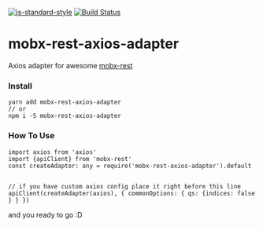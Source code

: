[![js-standard-style](https://cdn.rawgit.com/feross/standard/master/badge.svg)](http://standardjs.com)
[![Build Status](https://travis-ci.org/IranTip/mobx-rest-axios-adapter.svg?branch=master)](https://travis-ci.org/IranTip/mobx-rest-axios-adapter)
# mobx-rest-axios-adapter

Axios adapter for awesome [mobx-rest](https://github.com/masylum/mobx-rest)

### Install
```
yarn add mobx-rest-axios-adapter
// or
npm i -S mobx-rest-axios-adapter
```

### How To Use

```
import axios from 'axios'
import {apiClient} from 'mobx-rest'
const createAdapter: any = require('mobx-rest-axios-adapter').default


// if you have custom axios config place it right before this line 
apiClient(createAdapter(axios), { commonOptions: { qs: {indices: false } } })
```
and you ready to go :D
